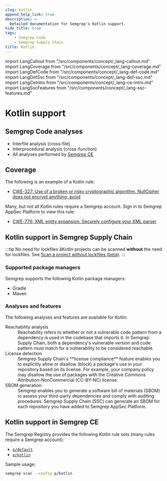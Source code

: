 ```yaml
---
slug: kotlin
append_help_link: true
description: >-
  Detailed documentation for Semgrep's Kotlin support. 
hide_title: true
tags:
    - Semgrep Code
    - Semgrep Supply Chain
title: Kotlin
---
```


import LangCallout from "/src/components/concept/_lang-callout.md"
import LangCoverage from "/src/components/concept/_lang-coverage.md"
import LangDefCode from "/src/components/concept/_lang-def-code.md"
import LangDefSsc from "/src/components/concept/_lang-def-ssc.md"
import LangCeIntro from "/src/components/concept/_lang-ce-intro.md"
import LangSscFeatures from "/src/components/concept/_lang-ssc-features.md"

# Kotlin support

<LangCallout name="Kotlin" />

## Semgrep Code analyses

* Interfile analysis (cross-file)
* Interprocedural analysis (cross-function)
* All analyses performed by [Semgrep CE](#kotlin-support-in-semgrep-ce)

## Coverage 

<LangCoverage />

The following is an example of a Kotlin rule:

- [<i class="fas fa-external-link fa-xs"></i> CWE-327: Use of a broken or risky cryptographic algorithm. NullCipher does not encrypt anything; avoid](https://semgrep.dev/playground/r/kotlin.lang.security.no-null-cipher.no-null-cipher?editorMode=advanced)

Many, but not all Kotlin rules require a Semgrep account. Sign in to Semgrep AppSec Platform to view this rule:

- [<i class="fas fa-external-link fa-xs"></i> CWE-776: XML entity expansion. Securely configure your XML parser](https://semgrep.dev/orgs/-/editor/r/kotlin.xxe.xmlreader-xxe.xmlreader-xxe?editorMode=advanced)

## Kotlin support in Semgrep Supply Chain

<LangDefSsc />

:::tip No need for lockfiles
åKotlin projects can be scanned **without** the need for lockfiles. See [Scan a project without lockfiles (beta)](/semgrep-supply-chain/getting-started#scan-a-project-without-lockfiles-beta).
:::

### Supported package managers

Semgrep supports the following Kotlin package managers:

- Gradle
- Maven

### Analyses and features

The following analyses and features are available for Kotlin:

<dl>
<dt>Reachability analysis</dt>
<dd>
Reachability refers to whether or not a vulnerable code pattern from a dependency is used in the codebase that imports it. In Semgrep Supply Chain, both a dependency's vulnerable version and code pattern must match for a vulnerability to be considered reachable.
</dd>
<dt>License detection</dt>
<dd>
Semgrep Supply Chain's **license compliance** feature enables you to explicitly allow or disallow (block) a package's use in your repository based on its license. For example, your company policy may disallow the use of packages with the Creative Commons Attribution-NonCommercial (CC-BY-NC) license.
</dd>
<dt>SBOM generation</dt>
<dd>
Semgrep enables you to generate a software bill of materials (SBOM) to assess your third-party dependencies and comply with auditing procedures. Semgrep Supply Chain (SSC) can generate an SBOM for each repository you have added to Semgrep AppSec Platform.
</dd>
</dl>

## Kotlin support in Semgrep CE

<LangCeIntro />

The Semgrep Registry provides the following Kotlin rule sets (many rules require a Semgrep account):

- [<i class="fas fa-external-link fa-xs"></i> `p/default`](https://semgrep.dev/p/default)
- [<i class="fas fa-external-link fa-xs"></i> `p/kotlin`](https://semgrep.dev/p/kotlin)

<!-- config
- [<i class="fas fa-external-link fa-xs"></i> `p/trailofbits`](https://semgrep.dev/p/trailofbits)
- [<i class="fas fa-external-link fa-xs"></i> `p/gitlab`](https://semgrep.dev/p/gitlab)
-->
Sample usage:

```bash
semgrep scan --config p/kotlin
```
